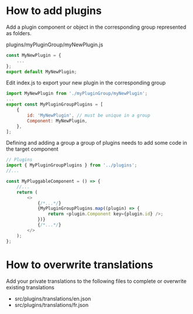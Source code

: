# How to add plugins

Add a plugin component or object in the corresponding group represented as folders.

plugins/myPluginGroup/myNewPlugin.js

```js
const MyNewPlugin = {
    ...
};
export default MyNewPlugin;
```

Edit index.js to export your new plugin in the corresponding group

```js
import MyNewPlugin from './myPluginGroup/myNewPlugin';
...
export const MyPluginGroupPlugins = [
    {
        id: 'MyNewPlugin', // must be unique in a group
        Component: MyNewPlugin,
    },
];
```

Defining and adding a group a group of plugins needs to add some code in the target component

```js
// Plugins
import { MyPluginGroupPlugins } from '../plugins';
//...

const MyPluggableComponent = () => {
    //...
    return (
        <>
            {/*...*/}
            {MyPluginGroupPlugins.map((plugin) => {
                return <plugin.Component key={plugin.id} />;
            })}
            {/*...*/}
        </>
    );
};
```

# How to overwrite translations

Add your private translations to the following files to complete or overwrite existing translations

- src/plugins/translations/en.json
- src/plugins/translations/fr.json
